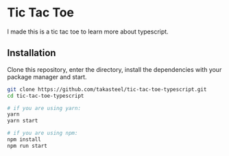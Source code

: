 # Tic Tac Toe

I made this is a tic tac toe to learn more about typescript.  

## Installation

Clone this repository, enter the directory, install the dependencies with your package manager and start.

```bash
git clone https://github.com/takasteel/tic-tac-toe-typescript.git
cd tic-tac-toe-typescript

# if you are using yarn:
yarn
yarn start

# if you are using npm:
npm install
npm run start
```